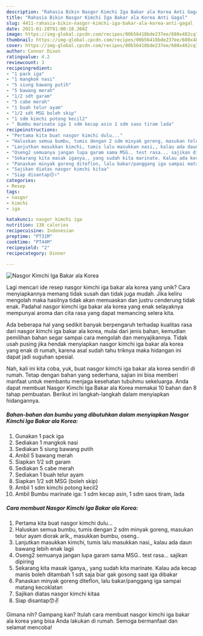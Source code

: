 ```yaml
---
description: "Rahasia Bikin Nasgor Kimchi Iga Bakar ala Korea Anti Gagal"
title: "Rahasia Bikin Nasgor Kimchi Iga Bakar ala Korea Anti Gagal"
slug: 4411-rahasia-bikin-nasgor-kimchi-iga-bakar-ala-korea-anti-gagal
date: 2021-01-28T01:00:18.368Z
image: https://img-global.cpcdn.com/recipes/00b56418bde237ee/680x482cq70/nasgor-kimchi-iga-bakar-ala-korea-foto-resep-utama.jpg
thumbnail: https://img-global.cpcdn.com/recipes/00b56418bde237ee/680x482cq70/nasgor-kimchi-iga-bakar-ala-korea-foto-resep-utama.jpg
cover: https://img-global.cpcdn.com/recipes/00b56418bde237ee/680x482cq70/nasgor-kimchi-iga-bakar-ala-korea-foto-resep-utama.jpg
author: Connor Dixon
ratingvalue: 4.2
reviewcount: 3
recipeingredient:
- "1 pack iga"
- "1 mangkok nasi"
- "5 siung bawang putih"
- "5 bawang merah"
- "1/2 sdt garam"
- "5 cabe merah"
- "1 buah telur ayam"
- "1/2 sdt MSG boleh skip"
- "1 sdm kimchi potong kecil2"
- " Bumbu marinate iga 1 sdm kecap asin 1 sdm saos tiram lada"
recipeinstructions:
- "Pertama kita buat nasgor kimchi dulu..."
- "Haluskan semua bumbu, tumis dengan 2 sdm minyak goreng, masukan telur ayam diorak arik,, masukkan bumbu, oseng.."
- "Lanjutkan masukkan kimchi, tumis lalu masukkan nasi,, kalau ada daun bawang lebih enak lagii"
- "Oseng2 semuanya jangan lupa garam sama MSG.. test rasa... sajikan dipiring"
- "Sekarang kita masak iganya,, yang sudah kita marinate. Kalau ada kecap manis boleh ditambah 1 sdt saja biar gak gosong saat iga dibakar"
- "Panaskan minyak goreng diteflon, lalu bakar/panggang iga sampai matang kecoklatan"
- "Sajikan diatas nasgor kimchi kitaa"
- "Siap disantap😙✌"
categories:
- Resep
tags:
- nasgor
- kimchi
- iga

katakunci: nasgor kimchi iga 
nutrition: 138 calories
recipecuisine: Indonesian
preptime: "PT31M"
cooktime: "PT44M"
recipeyield: "2"
recipecategory: Dinner

---
```



![Nasgor Kimchi Iga Bakar ala Korea](https://img-global.cpcdn.com/recipes/00b56418bde237ee/680x482cq70/nasgor-kimchi-iga-bakar-ala-korea-foto-resep-utama.jpg)

Lagi mencari ide resep nasgor kimchi iga bakar ala korea yang unik? Cara menyiapkannya memang tidak susah dan tidak juga mudah. Jika keliru mengolah maka hasilnya tidak akan memuaskan dan justru cenderung tidak enak. Padahal nasgor kimchi iga bakar ala korea yang enak selayaknya mempunyai aroma dan cita rasa yang dapat memancing selera kita.



Ada beberapa hal yang sedikit banyak berpengaruh terhadap kualitas rasa dari nasgor kimchi iga bakar ala korea, mulai dari jenis bahan, kemudian pemilihan bahan segar sampai cara mengolah dan menyajikannya. Tidak usah pusing jika hendak menyiapkan nasgor kimchi iga bakar ala korea yang enak di rumah, karena asal sudah tahu triknya maka hidangan ini dapat jadi suguhan spesial.


Nah, kali ini kita coba, yuk, buat nasgor kimchi iga bakar ala korea sendiri di rumah. Tetap dengan bahan yang sederhana, sajian ini bisa memberi manfaat untuk membantu menjaga kesehatan tubuhmu sekeluarga. Anda dapat membuat Nasgor Kimchi Iga Bakar ala Korea memakai 10 bahan dan 8 tahap pembuatan. Berikut ini langkah-langkah dalam menyiapkan hidangannya.

<!--inarticleads1-->

##### Bahan-bahan dan bumbu yang dibutuhkan dalam menyiapkan Nasgor Kimchi Iga Bakar ala Korea:

1. Gunakan 1 pack iga
1. Sediakan 1 mangkok nasi
1. Sediakan 5 siung bawang putih
1. Ambil 5 bawang merah
1. Siapkan 1/2 sdt garam
1. Sediakan 5 cabe merah
1. Sediakan 1 buah telur ayam
1. Siapkan 1/2 sdt MSG (boleh skip)
1. Ambil 1 sdm kimchi potong kecil2
1. Ambil  Bumbu marinate iga: 1 sdm kecap asin, 1 sdm saos tiram, lada




<!--inarticleads2-->

##### Cara membuat Nasgor Kimchi Iga Bakar ala Korea:

1. Pertama kita buat nasgor kimchi dulu...
1. Haluskan semua bumbu, tumis dengan 2 sdm minyak goreng, masukan telur ayam diorak arik,, masukkan bumbu, oseng..
1. Lanjutkan masukkan kimchi, tumis lalu masukkan nasi,, kalau ada daun bawang lebih enak lagii
1. Oseng2 semuanya jangan lupa garam sama MSG.. test rasa... sajikan dipiring
1. Sekarang kita masak iganya,, yang sudah kita marinate. Kalau ada kecap manis boleh ditambah 1 sdt saja biar gak gosong saat iga dibakar
1. Panaskan minyak goreng diteflon, lalu bakar/panggang iga sampai matang kecoklatan
1. Sajikan diatas nasgor kimchi kitaa
1. Siap disantap😙✌




Gimana nih? Gampang kan? Itulah cara membuat nasgor kimchi iga bakar ala korea yang bisa Anda lakukan di rumah. Semoga bermanfaat dan selamat mencoba!
